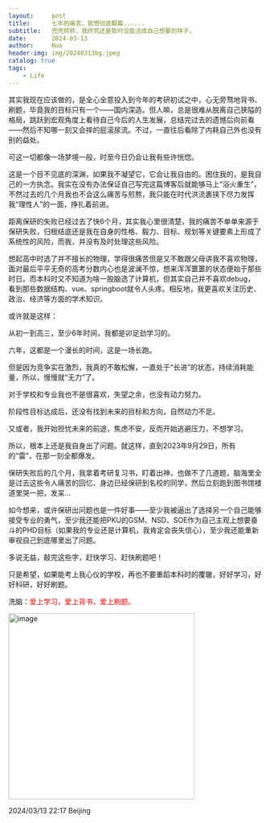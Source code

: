 ```yaml
---
layout:     post
title:      七年的痛苦，我想彻底翻篇......
subtitle:   兜兜转转，我终究还是暂时没能活成自己想要的样子。
date:       2024-03-13
author:     Nuo
header-img: img/20240313bg.jpeg
catalog: true
tags:
    - Life
---
```


其实我现在应该做的，是全心全意投入到今年的考研初试之中，心无旁骛地背书、刷题，毕竟我的目标只有一个——国内深造。但人嘛，总是很难从脱离自己狭隘的格局，跳跃到宏观角度上看待自己今后的人生发展，总结完过去的遗憾后向前看——然后不知哪一刻又会摔的屁滚尿流。不过，一直往后看除了内耗自己外也没有别的益处。

可这一切都像一场梦境一般，时至今日仍会让我有些许恍惚。

这是一个目不见底的深渊，如果我不凝望它，它会让我自由的。困住我的，是我自己的一方执念。我实在没有办法保证自己写完这篇博客后就能够马上“浴火重生”，不然过去的几个月我也不会这么痛苦与煎熬，我只能在时代洪流裹挟下尽力发挥我“理性人”的一面，挣扎着前进。

距离保研的失败已经过去了快6个月，其实我心里很清楚，我的痛苦不单单来源于保研失败，归根结底还是我在自身的性格、毅力、目标、规划等关键要素上形成了系统性的风险，而我，并没有及时处理这些风险。

想起高中时选了并不擅长的物理，学得很痛苦但是又不敢跟父母讲我不喜欢物理，面对最后平平无奇的高考分数内心也是波澜不惊，想来浑浑噩噩的状态便始于那些时日。而本科时又不知道为啥一股脑选了计算机，但其实自己并不喜欢debug，看到那些数据结构、vue、springboot就令人头疼。相反地，我更喜欢关注历史、政治、经济等方面的学术知识。

或许就是这样：

从初一到高三，至少6年时间，我都是卯足劲学习的。

六年，这都是一个漫长的时间，这是一场长跑。

但是因为竞争实在激烈，我真的不敢松懈，一直处于“长进”的状态，持续消耗能量，所以，慢慢就“无力”了。

对于学校和专业我也不是很喜欢，失望之余，也没有动力努力。

阶段性目标达成后，还没有找到未来的目标和方向，自然动力不足。

又或者，我开始担忧未来的前途，焦虑不安，反而开始逃避压力，不想学习。

所以，根本上还是我自身出了问题。就这样，直到2023年9月29日，所有的“雷”，在那一刻全都爆发。

保研失败后的几个月，我拿着考研复习书，盯着出神，也做不了几道题，脑海里全是过去这些令人痛苦的回忆、身边已经保研到名校的同学，然后立刻跑到图书馆楼道里哭一把，发呆...

如今想来，或许保研出问题也是一件好事——至少我被逼出了选择另一个自己能够接受专业的勇气，至少我还能把PKU的GSM、NSD、SOE作为自己主观上想要奋斗的PHD目标（如果我的专业还是计算机，我肯定会丧失信心），至少我还能重新审视自己到底哪里出了问题。

多说无益，敲完这些字，赶快学习、赶快刷题吧！

只是希望，如果能考上我心仪的学校，再也不要重蹈本科时的覆辙，好好学习，好好科研，好好刷题。

洗脑：<span style="color:red;">爱上学习，爱上背书，爱上刷题。</span>

<img align="center" width="370" alt="image" src="https://github.com/nekozou/nekozou.github.io/assets/79395623/1f9492d9-d90f-4410-9370-68b596bfbb0a">

2024/03/13 22:17 Beijing


